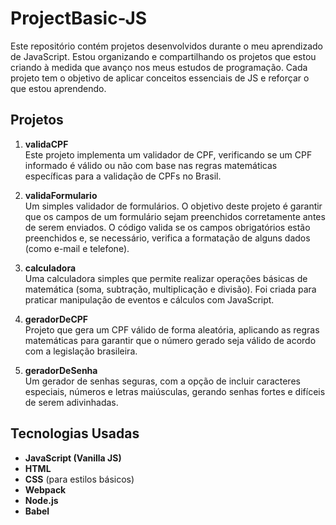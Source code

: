 # ProjectBasic-JS

Este repositório contém projetos desenvolvidos durante o meu aprendizado de JavaScript. Estou organizando e compartilhando os projetos que estou criando à medida que avanço nos meus estudos de programação. Cada projeto tem o objetivo de aplicar conceitos essenciais de JS e reforçar o que estou aprendendo.

## Projetos

1. **validaCPF**  
   Este projeto implementa um validador de CPF, verificando se um CPF informado é válido ou não com base nas regras matemáticas específicas para a validação de CPFs no Brasil.

2. **validaFormulario**  
   Um simples validador de formulários. O objetivo deste projeto é garantir que os campos de um formulário sejam preenchidos corretamente antes de serem enviados. O código valida se os campos obrigatórios estão preenchidos e, se necessário, verifica a formatação de alguns dados (como e-mail e telefone).

3. **calculadora**  
   Uma calculadora simples que permite realizar operações básicas de matemática (soma, subtração, multiplicação e divisão). Foi criada para praticar manipulação de eventos e cálculos com JavaScript.

4. **geradorDeCPF**  
   Projeto que gera um CPF válido de forma aleatória, aplicando as regras matemáticas para garantir que o número gerado seja válido de acordo com a legislação brasileira.

5. **geradorDeSenha**  
   Um gerador de senhas seguras, com a opção de incluir caracteres especiais, números e letras maiúsculas, gerando senhas fortes e difíceis de serem adivinhadas.

## Tecnologias Usadas

- **JavaScript (Vanilla JS)**
- **HTML**
- **CSS** (para estilos básicos)
- **Webpack**
- **Node.js**
- **Babel**
